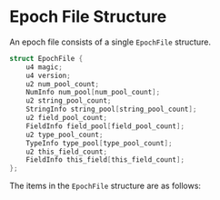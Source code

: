 # Epoch File Structure

An epoch file consists of a single `EpochFile` structure.

```c
struct EpochFile {
    u4 magic;
    u4 version;
    u2 num_pool_count;
    NumInfo num_pool[num_pool_count];
    u2 string_pool_count;
    StringInfo string_pool[string_pool_count];
    u2 field_pool_count;
    FieldInfo field_pool[field_pool_count];
    u2 type_pool_count;
    TypeInfo type_pool[type_pool_count];
    u2 this_field_count;
    FieldInfo this_field[this_field_count];
};
```

The items in the `EpochFile` structure are as follows:

